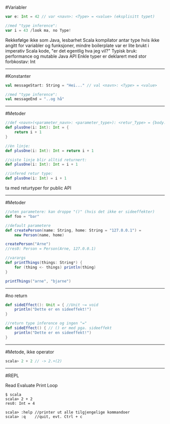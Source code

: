 #Variabler

```scala
var e: Int = 42 // var <navn>: <Type> = <value> (eksplisitt typet)

//med "type inference":
var i = 43 /look ma, no Type!
```
<aside class='notes'>
    Rekkefølge ikke som Java, lesbarhet
    Scala kompilator antar type hvis ikke angitt for variabler og funksjoner, mindre boilerplate
    var er lite brukt i imperativ Scala kode, "er det egentlig hva jeg vil?" Typisk bruk: performance og mutable Java API
    Enkle typer er deklarert med stor forbkostav: Int
</aside>

---

#Konstanter

```scala
val messageStart: String = "Hei..." // val <navn>: <Type> = <value>

//med "type inference":
val messageEnd = "..og hå"
```

---

#Metoder

```scala
//def <navn>(<parameter_navn>: <parameter_type>): <retur_Type> = {body...}
def plusOne(i: Int): Int = {
    return i + 1
}
```

```scala
//èn linje:
def plusOne(i: Int): Int = return i + 1
```

```scala
//siste linje blir alltid returnert:
def plusOne(i: Int): Int = i + 1
```

```scala
//infered retur type:
def plusOne(i: Int) = i + 1
```
<aside class='notes'>
    ta med returtyper for public API
</aside>

---

#Metoder

```scala
//uten parametere: kan droppe "()" (hvis det ikke er sideeffekter)
def foo = "bar"
```

```scala
//default parametere
def createPerson(name: String, home: String = "127.0.0.1") =
    new Person(name, home)

createPerson("Arne")
//res0: Person = Person(Arne, 127.0.0.1)
```


```scala
//varargs
def printThings(things: String*) {
    for (thing <- things) println(thing)
}

printThings("arne", "bjarne")
```

---

#no return

```scala
def sideEffect(): Unit = { //Unit ~= void
    println("Dette er en sideeffekt!")
}
```

```scala
//return type inference og ingen "="
def sideEffect() { // () er med pga. sideeffekt
    println("Dette er en sideeffekt!")
}
```

---

#Metode, ikke operator
```scala
scala> 2 + 2 // -> 2.+(2)
```

---

#REPL

Read Evaluate Print Loop
```
$ scala
scala> 2 + 2
res0: Int = 4

scala> :help //printer ut alle tilgjengelige kommandoer
scala> :q    //quit, evt. Ctrl + c

```

